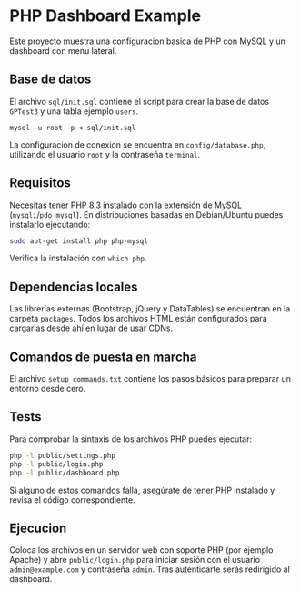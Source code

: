 # PHP Dashboard Example

Este proyecto muestra una configuracion basica de PHP con MySQL y un dashboard con menu lateral.

## Base de datos

El archivo `sql/init.sql` contiene el script para crear la base de datos `GPTest3` y una tabla ejemplo `users`.

```
mysql -u root -p < sql/init.sql
```

La configuracion de conexion se encuentra en `config/database.php`, utilizando el usuario `root` y la contraseña `terminal`.

## Requisitos

Necesitas tener PHP 8.3 instalado con la extensión de MySQL (`mysqli`/`pdo_mysql`).
En distribuciones basadas en Debian/Ubuntu puedes instalarlo ejecutando:

```bash
sudo apt-get install php php-mysql
```

Verifica la instalación con `which php`.

## Dependencias locales

Las librerías externas (Bootstrap, jQuery y DataTables) se encuentran en la
carpeta `packages`. Todos los archivos HTML están configurados para cargarlas
desde ahí en lugar de usar CDNs.

## Comandos de puesta en marcha

El archivo `setup_commands.txt` contiene los pasos básicos para preparar un
entorno desde cero.

## Tests

Para comprobar la sintaxis de los archivos PHP puedes ejecutar:

```bash
php -l public/settings.php
php -l public/login.php
php -l public/dashboard.php
```

Si alguno de estos comandos falla, asegúrate de tener PHP instalado y revisa el
código correspondiente.

## Ejecucion

Coloca los archivos en un servidor web con soporte PHP (por ejemplo Apache) y abre `public/login.php` para iniciar sesión con el usuario `admin@example.com` y contraseña `admin`. Tras autenticarte serás redirigido al dashboard.
